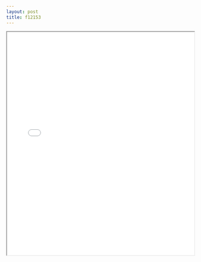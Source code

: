 ```yaml
---
layout: post
title: f12153
---
```


<div class="pdf-container">
<iframe src="ea/assets/pdfs/f12153.pdf" height="600" width="100%" allowFullScreen="true"></iframe>
</div>

